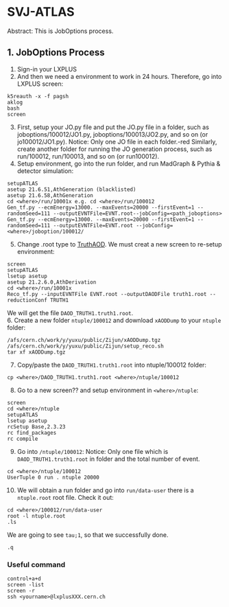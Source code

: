 # SVJ-ATLAS
Abstract: This is JobOptions process.


## 1. JobOptions Process
1. Sign-in your LXPLUS
2. And then we need a environment to work in 24 hours. Therefore, go into LXPLUS screen:  
```
k5reauth -x -f pagsh
aklog
bash
screen
```
3. First, setup your JO.py file and put the JO.py file in a folder, such as joboptions/100012/JO1.py, joboptions/100013/JO2.py, and so on (or jo100012/JO1.py). Notice: Only one JO file in each folder.-red
Similarly, create another folder for running the JO generation process, such as run/100012, run/100013, and so on (or run100012).
4. Setup environment, go into the run folder, and run MadGraph & Pythia & detector simulation:
```
setupATLAS
asetup 21.6.51,AthGeneration (blacklisted)
asetup 21.6.58,AthGeneration
cd <where>/run/10001x e.g. cd <where>/run/100012
Gen_tf.py --ecmEnergy=13000. --maxEvents=20000 --firstEvent=1 --randomSeed=111 --outputEVNTFile=EVNT.root--jobConfig=<path_joboptions>
Gen_tf.py --ecmEnergy=13000. --maxEvents=20000 --firstEvent=1 --randomSeed=111 --outputEVNTFile=EVNT.root --jobConfig=<where>/joboption/100012/
```
5. Change .root type to [TruthAOD](https://twiki.cern.ch/twiki/bin/viewauth/AtlasProtected/TruthDAOD). We must creat a new screen to re-setup environment:
```
screen
setupATLAS
lsetup asetup
asetup 21.2.6.0,AthDerivation
cd <where>/run/10001x
Reco_tf.py --inputEVNTFile EVNT.root --outputDAODFile truth1.root --reductionConf TRUTH1
```
We will get the file `DAOD_TRUTH1.truth1.root`.  
6. Create a new folder `ntuple/100012` and download `xAODDump` to your `ntuple` folder:
```
/afs/cern.ch/work/y/yuxu/public/Zijun/xAODDump.tgz
/afs/cern.ch/work/y/yuxu/public/Zijun/setup_reco.sh
tar xf xAODDump.tgz
```
7. Copy/paste the `DAOD_TRUTH1.truth1.root` into ntuple/100012 folder:
```
cp <where>/DAOD_TRUTH1.truth1.root <where>/ntuple/100012
```
8. Go to a new screen?? and setup environment in `<where>/ntuple`:
```
screen
cd <where>/ntuple
setupATLAS
lsetup asetup
rcSetup Base,2.3.23
rc find_packages
rc compile
```
9. Go into `/ntuple/100012`: Notice: Only one file which is `DAOD_TRUTH1.truth1.root` in folder and the total number of event.
```
cd <where>/ntuple/100012
UserTuple 0 run . ntuple 20000
```
10. We will obtain a run folder and go into `run/data-user` there is a `ntuple.root` root file. Check it out:
```
cd <where>/100012/run/data-user
root -l ntuple.root
.ls
```
We are going to see `tau;1`, so that we successfully done.
```
.q
```

### Useful command
```
control+a+d
screen -list
screen -r
ssh <yourname>@lxplusXXX.cern.ch
```
